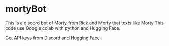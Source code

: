# mortyBot

This is a discord bot of Morty from Rick and Morty that texts like Morty
This code use Google colab with python and Hugging Face.

Get API keys from Discord and Hugging Face
